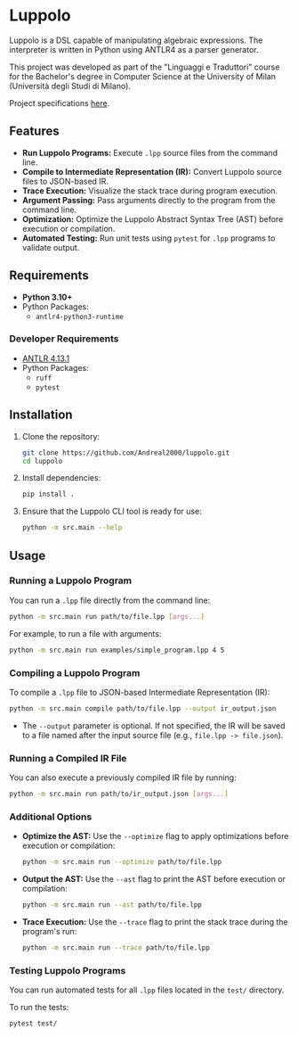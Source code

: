 # Luppolo

Luppolo is a DSL capable of manipulating algebraic expressions.
The interpreter is written in Python using ANTLR4 as a parser generator.

This project was developed as part of the "Linguaggi e Traduttori" course for the Bachelor's degree in Computer Science at the University of Milan (Università degli Studi di Milano).

Project specifications [here](https://github.com/let-unimi/progetti/tree/master/05-Luppolo).

## Features

- **Run Luppolo Programs:** Execute `.lpp` source files from the command line.
- **Compile to Intermediate Representation (IR):** Convert Luppolo source files to JSON-based IR.
- **Trace Execution:** Visualize the stack trace during program execution.
- **Argument Passing:** Pass arguments directly to the program from the command line.
- **Optimization:** Optimize the Luppolo Abstract Syntax Tree (AST) before execution or compilation.
- **Automated Testing:** Run unit tests using `pytest` for `.lpp` programs to validate output.
  
## Requirements

- **Python 3.10+**
- Python Packages:
  - `antlr4-python3-runtime`

### Developer Requirements

- [ANTLR 4.13.1](https://www.antlr.org/download/antlr-4.13.1-complete.jar)
- Python Packages:
  - `ruff`
  - `pytest`

## Installation

1. Clone the repository:

   ```bash
   git clone https://github.com/Andreal2000/luppolo.git
   cd luppolo
   ```

2. Install dependencies:

   ```bash
   pip install .
   ```

3. Ensure that the Luppolo CLI tool is ready for use:

    ```bash
    python -m src.main --help
    ```

## Usage

### Running a Luppolo Program

You can run a `.lpp` file directly from the command line:

```bash
python -m src.main run path/to/file.lpp [args...]
```

For example, to run a file with arguments:

```bash
python -m src.main run examples/simple_program.lpp 4 5
```

### Compiling a Luppolo Program

To compile a `.lpp` file to JSON-based Intermediate Representation (IR):

```bash
python -m src.main compile path/to/file.lpp --output ir_output.json
```

- The `--output` parameter is optional. If not specified, the IR will be saved to a file named after the input source file (e.g., `file.lpp -> file.json`).

### Running a Compiled IR File

You can also execute a previously compiled IR file by running:

```bash
python -m src.main run path/to/ir_output.json [args...]
```

### Additional Options

- **Optimize the AST:**
  Use the `--optimize` flag to apply optimizations before execution or compilation:
  
  ```bash
  python -m src.main run --optimize path/to/file.lpp
  ```

- **Output the AST:**
  Use the `--ast` flag to print the AST before execution or compilation:
  
  ```bash
  python -m src.main run --ast path/to/file.lpp
  ```

- **Trace Execution:**
  Use the `--trace` flag to print the stack trace during the program's run:
  
  ```bash
  python -m src.main run --trace path/to/file.lpp
  ```

### Testing Luppolo Programs

You can run automated tests for all `.lpp` files located in the `test/` directory.

To run the tests:

```bash
pytest test/
```
